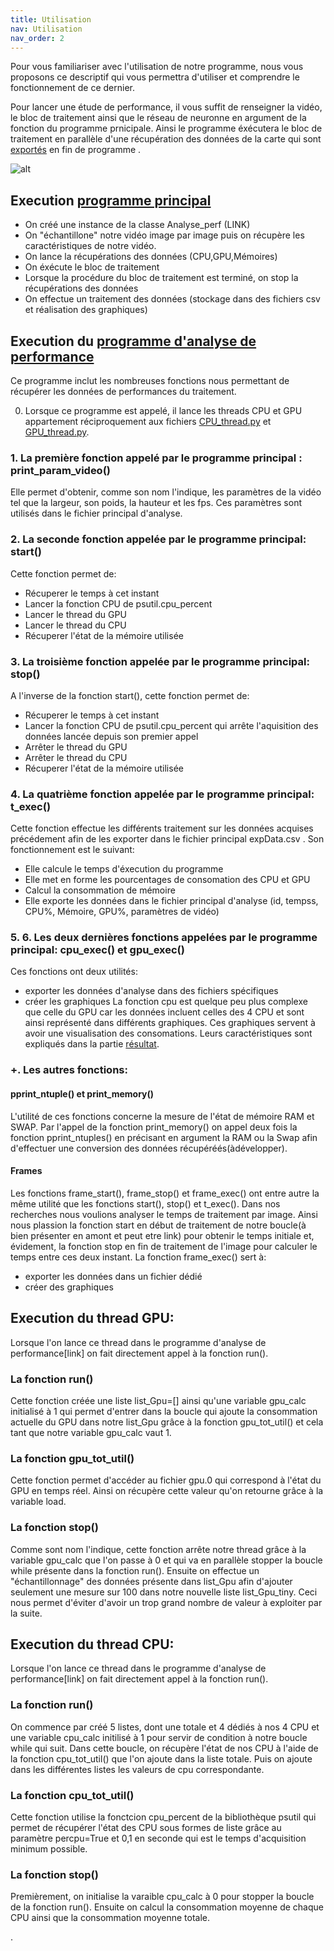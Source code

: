 ```yaml
---
title: Utilisation
nav: Utilisation
nav_order: 2
---
```

Pour vous familiariser avec l'utilisation de notre programme, nous vous proposons ce descriptif qui vous permettra d'utiliser et comprendre le fonctionnement de ce dernier.

Pour lancer une étude de performance, il vous suffit de renseigner la vidéo, le bloc de traitement ainsi que le réseau de neuronne en argument de la fonction du programme prnicipale. Ainsi le programme éxécutera le bloc de traitement en parallèle d'une récupération des données de la carte qui sont [exportés](https://nicomichelas.github.io/JekyllExample/R%C3%A9sultats.html) en fin de programme .


![alt](Alrgorigramme1.png)

## Execution [programme principal](https://github.com/USMB-NS/VideoAnalyticsRD/blob/master/Anal_perf.py)
* On créé une instance de la classe Analyse_perf (LINK)  
* On "échantillone" notre vidéo image par image puis on récupère les caractéristiques de notre vidéo.
* On lance la récupérations des données (CPU,GPU,Mémoires) 
* On éxécute le bloc de traitement
* Lorsque la procédure du bloc de traitement est terminé, on stop la récupérations des données
* On effectue un traitement des données (stockage dans des fichiers csv et réalisation des graphiques)

## Execution du [programme d'analyse de performance](https://github.com/USMB-NS/VideoAnalyticsRD/blob/master/Analyse_perf.py)
Ce programme inclut les nombreuses fonctions nous permettant de récupérer les données de performances du traitement. 

0. Lorsque ce programme est appelé, il lance les threads CPU et GPU appartement réciproquement aux fichiers [CPU_thread.py](https://github.com/USMB-NS/VideoAnalyticsRD/blob/master/CPU_thread.py) et [GPU_thread.py](https://github.com/USMB-NS/VideoAnalyticsRD/blob/master/GPU_thread.py).

### 1. La première fonction appelé par le programme principal : print_param_video()
Elle permet d'obtenir, comme son nom l'indique, les paramètres de la vidéo tel que la largeur, son poids, la hauteur et les fps. Ces paramètres sont utilisés dans le fichier principal d'analyse.

### 2. La seconde fonction appelée par le programme principal: start()
Cette fonction permet de:
* Récuperer le temps à cet instant
* Lancer la fonction CPU de psutil.cpu_percent
* Lancer le thread du GPU
* Lancer le thread du CPU
* Récuperer l'état de la mémoire utilisée

### 3. La troisième fonction appelée par le programme principal: stop()
A l'inverse de la fonction start(), cette fonction permet de:
* Récuperer le temps à cet instant
* Lancer la fonction CPU de psutil.cpu_percent qui arrête l'aquisition des données lancée depuis son premier appel
* Arrêter le thread du GPU
* Arrêter le thread du CPU
* Récuperer l'état de la mémoire utilisée 

### 4. La quatrième fonction appelée par le programme principal: t_exec()
Cette fonction effectue les différents traitement sur les données acquises précédement afin de les exporter dans le fichier principal expData.csv . Son fonctionnement est le suivant: 
* Elle calcule le temps d'éxecution du programme
* Elle met en forme les pourcentages de consomation des CPU et GPU
* Calcul la consommation de mémoire
* Elle exporte les données dans le fichier principal d'analyse (id, tempss, CPU%, Mémoire, GPU%, paramètres de vidéo)

### 5. 6. Les deux dernières fonctions appelées par le programme principal: cpu_exec() et gpu_exec()
Ces fonctions ont deux utilités: 
* exporter les données d'analyse dans des fichiers spécifiques
* créer les graphiques 
La fonction cpu est quelque peu plus complexe que celle du GPU car les données incluent celles des 4 CPU et sont ainsi représenté dans différents graphiques.
Ces graphiques servent à avoir une visualisation des consomations. Leurs caractéristiques sont expliqués dans la partie [résultat](https://nicomichelas.github.io/JekyllExample/R%C3%A9sultats.htm).

### +. Les autres fonctions:
#### pprint_ntuple() et print_memory()
L'utilité de ces fonctions concerne la mesure de l'état de mémoire RAM et SWAP. Par l'appel de la fonction print_memory() on appel deux fois la fonction pprint_ntuples() en précisant en argument la RAM ou la Swap afin d'effectuer une conversion des données récupéréés(àdévelopper).

#### Frames
Les fonctions frame_start(), frame_stop() et frame_exec() ont entre autre la même utilité que les fonctions start(), stop() et t_exec(). Dans nos recherches nous voulions analyser le temps de traitement par image. Ainsi nous plassion la fonction start en début de traitement de notre boucle(à bien présenter en amont et peut etre link) pour obtenir le temps initiale et, évidement, la fonction stop en fin de traitement de l'image pour calculer le temps entre ces deux instant. La fonction frame_exec() sert à:
* exporter les données dans un fichier dédié
* créer des graphiques


## Execution du thread GPU:
Lorsque l'on lance ce thread dans le programme d'analyse de performance[link] on fait directement appel à la fonction run().
### La fonction run()
Cette fonction créée une liste list_Gpu=[] ainsi qu'une variable gpu_calc initialisé à 1 qui permet d'entrer dans la boucle qui ajoute la consommation actuelle du GPU dans notre list_Gpu grâce à la fonction gpu_tot_util() et cela tant que notre variable gpu_calc vaut 1.

### La fonction gpu_tot_util()
Cette fonction permet d'accéder au fichier gpu.0 qui correspond à l'état du GPU en temps réel. Ainsi on récupère cette valeur qu'on retourne grâce à la variable load.

### La fonction stop()
Comme sont nom l'indique, cette fonction arrête notre thread grâce à la variable gpu_calc que l'on passe à 0 et qui va en parallèle stopper la boucle while présente dans la fonction run(). Ensuite on effectue un "échantillonnage" des données présente dans list_Gpu afin d'ajouter seulement une mesure sur 100 dans notre nouvelle liste list_Gpu_tiny. Ceci nous permet d'éviter d'avoir un trop grand nombre de valeur à exploiter par la suite.


## Execution du thread CPU:
Lorsque l'on lance ce thread dans le programme d'analyse de performance[link] on fait directement appel à la fonction run().
### La fonction run()
On commence par créé 5 listes, dont une totale et 4 dédiés à nos 4 CPU et une variable cpu_calc initilisé à 1 pour servir de condition à notre boucle while qui suit. Dans cette boucle, on récupère l'état de nos CPU à l'aide de la fonction cpu_tot_util() que l'on ajoute dans la liste totale. Puis on ajoute dans les différentes listes les valeurs de cpu correspondante.

### La fonction cpu_tot_util()
Cette fonction utilise la fonctcion cpu_percent de la bibliothèque psutil qui permet de récupérer l'état des CPU sous formes de liste grâce au paramètre percpu=True et 0,1 en seconde qui est le temps d'acquisition minimum possible.

### La fonction stop()
Premièrement, on initialise la varaible cpu_calc à 0 pour stopper la boucle de la fonction run(). Ensuite on calcul la consommation moyenne de chaque CPU ainsi que la consommation moyenne totale.

.